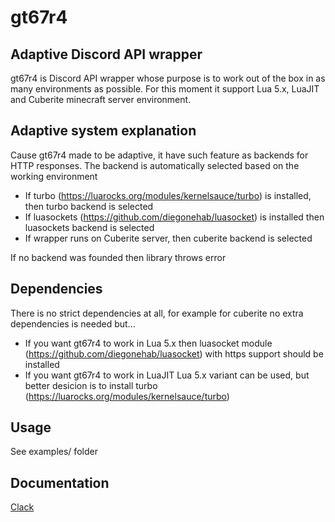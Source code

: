 # gt67r4
## Adaptive Discord API wrapper

gt67r4 is Discord API wrapper whose purpose is to work out of the box in as many environments as possible.
For this moment it support Lua 5.x, LuaJIT and Cuberite minecraft server environment.

## Adaptive system explanation

Cause gt67r4 made to be adaptive, it have such feature as backends for HTTP responses. The backend is automatically selected based on the working environment

- If turbo (https://luarocks.org/modules/kernelsauce/turbo) is installed, then turbo backend is selected
- If luasockets (https://github.com/diegonehab/luasocket) is installed then luasockets backend is selected
- If wrapper runs on Cuberite server, then cuberite backend is selected

If no backend was founded then library throws error
## Dependencies

There is no strict dependencies at all, for example for cuberite no extra dependencies is needed but...

- If you want gt67r4 to work in Lua 5.x then luasocket module (https://github.com/diegonehab/luasocket) with https support should be installed 
- If you want gt67r4 to work in LuaJIT Lua 5.x variant can be used, but better desicion is to install turbo (https://luarocks.org/modules/kernelsauce/turbo)

## Usage

See examples/ folder

## Documentation
<a href="https://github.com/Rorkh/gt67r4/blob/main/DOCS.md">Clack</a>